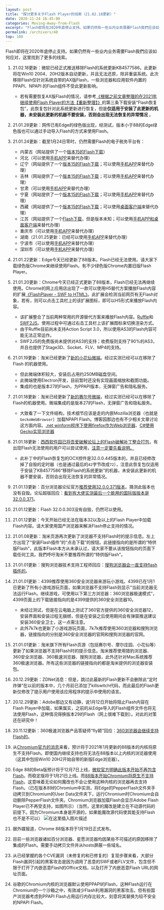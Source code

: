 ```yaml
---
layout: post
title: "探讨更多关于Flash Player的线索（21.02.18更新）"
date: 2020-11-24 16:45:00
categories: Moving-Away-from-Flash
excerpt: "Flash即将在2020年底停止支持。如果仍然有一些业内业务需要Flash我們应该如何应对，这里找到了更多的线索。"
permalink: /archivers/48
top: 100
---
```


Flash即将在2020年底停止支持。如果仍然有一些业内业务需要Flash我們应该如何应对，这里找到了更多的线索。
1. 21.02.18更新：微软已经正式推送移除Flash的系统更新KB4577586。此更新将在Win10 2004、20H2版本自动更新，并且无法还原，除非重装系统。此次移除Flash仅针对系统自带的AX版Flash，一些浏览器和应用软件内置的PPAPI、NPAPI 的Flash组件不受此更新影响。
    * 若有需要恢复AX版Flash的情况，请参考[《根据之前文章整理的在2021年继续使用Flash Player的方法【重新整理】》](68.html)的第三条下载安装“Flash恢复包”，此恢复包针对此系统更新进行恢复，但是**仅适用于安装了此更新的机器，未安装此更新的机器不要安装，否则会出现无法恢复的异常情况** 。
2. 21.01.28更新：网传已有Edge的绿色版出现，经测试，版本小于88的Edge绿色版也可以通过手动导入Flash的方式来使用Flash。
3. 21.01.24更新：截至1月24日零时，仍然需要Flash的电子税务平台有：
    * 内蒙古（网站提供了一个[版本15的Flash下载](https://etax.neimenggu.chinatax.gov.cn/wsbs/download/flashplayer.zip)）
    * 河北（可以使用[手机APP](http://hebei.chinatax.gov.cn/hbsw/nsfw/xzzx/rjxz/202002/t20200229_2568755.html)来替代办理）
    * 辽宁（网站提供了一个[版本15的Flash下载](https://etax.liaoning.chinatax.gov.cn/wsbs/download/flashplayer.zip)；可以使用[手机APP](http://liaoning.chinatax.gov.cn/art/2020/8/31/art_1077_48698.html)来替代办理）
    * 吉林（网站提供了一个[版本15的Flash下载](https://etax.jilin.chinatax.gov.cn:10812/wsbs/download/flashplayer.zip)；可以使用[手机APP](http://jilin.chinatax.gov.cn/art/2020/12/24/art_3292_321739.html)来替代办理）
    * 甘肃（可以使用[手机APP](https://etax.gansu.chinatax.gov.cn/bszm-web/apps/images/indexBefore/icon-ios-qrCode.png)来替代办理）
    * 宁夏（网站提供了一个[版本15的Flash下载](https://etax.ningxia.chinatax.gov.cn/wsbs/download/flashplayer.zip)；可以使用[手机APP](https://etax.ningxia.chinatax.gov.cn/download.sword?ctrl=TzggExtCtrl_getImageByRefcode&refCode=1611197962925&uuid=be78ad4b1e0544bc92f9382d7e45df73&v=1611198054068)来替代办理）
    * 西藏（网站提供了一个[版本15的Flash下载](https://etax.xizang.chinatax.gov.cn:8443/wsbs/download/flashplayer.zip)；可以使用[桌面客户端](https://xizang.chinatax.gov.cn/col/col5360/index.html?uid=13090&pageNum=1)来替代办理）
    * 江苏（网站提供了一个[Flash下载](https://etax.jiangsu.chinatax.gov.cn/r/cms/software/flashplayerpp_install_cn.rar)，但是版本未知；可以使用[手机APP和桌面客户端](https://jiangsu.chinatax.gov.cn/col/col15956/index.html?uid=31591&pageNum=1)来替代办理）
    * 重庆市（可以使用[手机APP](http://chongqing.chinatax.gov.cn/cqtax/nsfw/xzzx/rjxz/202012/t20201202_319631.html)来替代办理）
    * 湖南（21.01.25更新：已经可以使用[手机APP](http://hunan.chinatax.gov.cn/show/20210125360695)来替代办理）
    * 宁波市（可以使用[手机APP](http://ningbo.chinatax.gov.cn/art/2018/11/18/art_1911_3409.html)来替代办理）
    * 深圳市（可以使用[手机APP](https://shenzhen.chinatax.gov.cn/sztax/nsfw/xzzx/rjxz/common_list.shtml)来替代办理）
4. 21.01.22更新：Edge今天已经更新了88版本。Flash已经无法使用。请大家下载绿色版Chrome来继续使用Flash。有不少绿色版Chrome内置旧版Flash Player。
5. 21.01.20更新：Chrome今天已经正式更新了88版本，Flash已经无法再继续使用。Chrome的网上应用店出现了一款可以使用H5替代方案播放Flash内容的扩展[《FlashPlayer - SWF to HTML》](https://chrome.google.com/webstore/detail/flashplayer-swf-to-html/nodnmpgjlnclahkmgjiinfjklgbbgecg/)。此扩展会检测当前网页有无Flash对象，若有，则可以点击工具栏上的该扩展图标，即可以H5形式来播放Flash内容。
	* 该扩展整合了当前两种常用的开源替代方案来播放Flash内容。[Ruffle](https://ruffle.rs/)和[SWF2JS](https://swf2js.com/)。使用过程中可通过右击工具栏上该扩展图标来切换渲染方式。
	* 由于Ruffle目前尚未支持Action Script 3.0，所以使用AS3的Flash内容可能无法正常运作。
	* SWF2JS的免费版尚未提供对AS3的支持；收费版则支持了90%的AS3，并且也提供了Stage3D、Socket、FLV、MP4的支持。
6. 21.01.19更新：淘米已经更新了[新的小花仙微端](http://dl.61.com/hua/WeHua.msi)。经过实测已经可以在移除了Flash 的机器使用。
   * 但此微端体积较大，安装后占用约250MB磁盘空间。
   * 此微端使用Electron开发，目前暂时还没有实现画面缩放和截图功能。
   * 集成的也是版本27的Flash，为PPAPI版本，无弹窗广告和隐私服务。
7. 21.01.18更新：淘米已经更新了[新的赛尔号微端](http://dl.61.com/seer/Seer.msi)，经过实测已经可以在移除了Flash的机器使用。微端集成的是版本27的Flash，无弹窗广告和隐私服务。
    * 大致看了一下文件结构，技术细节应该是走的内嵌Mozilla浏览器（也就是```GeckoWebBrowser```）加载NPAPI Flash。博客园那边也有不少相关文章讨论这方面内容。[.net winform程序下使用firefox作为Web浏览器](https://www.cnblogs.com/chengzi/p/4497692.html)、[C#使用Gecko实现浏览器](https://www.cnblogs.com/deali/p/6426593.html) 
8. 21.01.18更新：[西西软件园已将吾爱破解论坛上的Flash破解补丁整合打包](https://www.cr173.com/soft/1311482.html)，有出现Flash无法使用的用户可以尝试使用，[注意一定要先看说明。](https://www.52pojie.cn/thread-1350285-1-1.html)
    * 此补丁中的Flash恢复包的OCX控件是32.0.0.445版本的，并且已经修改掉了自毁的定时器（也是通过最后的```42```字节改成```72```），注意此恢复包仅适用于安装了KB4577586“移除Flash的系统更新”的机器，未安装此更新的机器不要安装，否则会出现无法恢复的异常情况。
9. 21.01.13更新：百分浏览器论坛官方[推荐使用32.0.0.371版本](https://www.centbrowser.net/zh-cn/forum.php?mod=viewthread&tid=6719&extra=page%3D1)。猜测此版本也没有自毁。论坛超版回应：[看到有大佬实测最后一个能用的国际版版本是 32.0.0.371](https://www.centbrowser.net/zh-cn/forum.php?mod=redirect&goto=findpost&ptid=8423&pid=49387)。
10. 21.01.12更新：Flash 32.0.0.303没有自毁，仍然可以使用。
11. 21.01.12更新：今天开始已经无法在版本32以及以上的Flash Player中加载Flash内容。请大家使用国产浏览器来解决Flash停止支持的情况。
12. 21.01.08更新：淘米页游再次更新了浏览器不支持Flash时的提示信息。左上方出现了“安装Flash插件”的“点击下载”的按钮。此链接指向的是所谓的“特供版Flash”，此版本Flash本方从未承认过，请大家不要从该按钮指向的页面下载任何工具。我們呼吁淘米不要推荐所谓的“特供版Flash”。
13. 21.01.01更新：搜狗浏览器技术支持工程师回应：[搜狗浏览器会一直支持flash插件的](http://ie.sogou.com/bbs/forum.php?mod=redirect&goto=findpost&ptid=2747473&pid=8433589)。
14. 21.01.01更新：4399推荐使用360安全浏览器来游玩小游戏。4399已在1月1日更新了所有小游戏游玩页面，如果浏览器不支持Flash则显示“当前浏览器无法运行Flash。继续游戏，可使用以下第三方浏览器：360浏览器极速模式”，4399页面上的下载链接指向的是4399提供的360安全浏览器10。
	* 未经过测试，但是在云电脑上测试了360官方提供的360安全浏览器12，安装界面和安装过程无捆绑，但是在安装之后使用期间会有弹窗推送建议安装360安全卫士，这一点需注意。
	* 此外7k7k也更新了小游戏游玩页面，7k7k推荐使用360浏览器和搜狗浏览器，链接指向的分别是360安全浏览器的官网和搜狗浏览器的官网。

15. 21.01.01更新：淘米旗下所有Flash页游（包括赛尔号、摩尔庄园、小花仙等）更新了如果浏览器不支持Flash时的提示信息。淘米推荐使用猎豹浏览器、360安全浏览器、360极速浏览器、搜狗浏览器，此外还针对Mac系统推荐360极速浏览器。所有这些浏览器的链接指向的都是淘米提供的浏览器安装包。
16. 20.12.29更新：ZDNet消息：但是，跳过此最新的Flash更新不会删除此“定时炸弹”在以前的版本中，几个月前已添加了killswitch代码，而此最后的Flash更新仅修改了提示用户使用该应用程序的提示中使用的语言。
17. 20.12.29更新：Adobe那边又有动静，说1月12日开始将阻止Flash内容在Flash Player中加载，如果属实，之前的从Edge导入的Flash组件文件也将无法使用Flash，这种情况得换版本29的Flash（网上很难下载到）。对此的对策还在研究中！
18. 20.11.12更新：360极速浏览器产品答疑师“fly颖”回应：[360浏览器会继续支持Flash的](https://bbs.360.cn/forum.php?mod=viewthread&tid=15933600&page=1#pid118058892)。
19. 从[Chromium官方的消息](https://blog.csdn.net/qq_35977139/article/details/109255750)来看，预计将于2021年1月更新的88版本的内核将原生不支持Flash。即使国内继续支持也将无法在88版本以上内核的浏览器使用（这其中包括Win10 20H2开始自带的新版Edge浏览器）。
20. Edge 88的Beta版预计将于12月7日上线，[微软官方明确此版本开始不再包含Flash](https://dy.163.com/article/FP68QH4Q0511MVC3.html)。而稳定版将于1月21日上线。而[88版本开始Chromium将原生不支持Flash](https://blog.csdn.net/qq_35977139/article/details/109255750#t10)，这意味着无论如何魔改也不会让使用这种内核的浏览器再去支持Flash。（已在版本89的Chromium中实测，将Edge的PepperFlash文件夹手动拷贝到Chromium的User Data文件夹下，运行Chromium时Chromium会自动删除PepperFlash文件夹。Chromium浏览器加载Flash会显示Adobe Flash Player已不再受支持，如图所示）（当然，这里的魔改是建立在不动源代码的前提下。因为Chromium本身是开源的，如果能魔改源代码使其能支持Flash也不是不可以）
![在这里插入图片描述](https://img-blog.csdnimg.cn/20201124155808679.png?x-oss-process=image/watermark,type_ZmFuZ3poZW5naGVpdGk,shadow_10,text_aHR0cHM6Ly9ibG9nLmNzZG4ubmV0L3FxXzM1OTc3MTM5,size_16,color_FFFFFF,t_70#pic_center)
21. 据外媒报道，Chrome 88版本将于1月19日正式发布。
22. 目前一些浏览器诸如百分浏览器、星愿浏览器均因某些不可描述的原因移除了集成的Flash。需要手动拷贝文件并从hosts屏蔽一些域名。
23. 从已经掌握的各个CVE漏洞（未修复的和已修复的）复现步骤来看，大部分Flash漏洞引起的黑客攻击是因为调用了恶意的SWF或者FLV文件，包含但不限于打开了内嵌恶意Flash的Office文档，以及打开了内嵌恶意Flash URL的网址页面。
24. 谷歌的Chromium内核的浏览器默认使用PPAPI的Flash，这种Flash运行在Chromium的一个沙箱之中，有效减少Flash利用漏洞的黑客攻击。但有些国产浏览器考虑到PPAPI Flash占用运行内存比较大，刻意将其替换为较不安全的NPAPI Flash。

